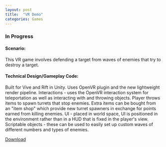 ```yaml
---
layout: post
title:  "VR Demo"
categories: Games
---
```


### In Progress

#### Scenario: 
This VR game involves defending a target from waves of enemies that try to destroy a target.

#### Technical Design/Gameplay Code:
Built for Vive and Rift in Unity.
Uses OpenVR plugin and the new lightweight render pipeline.
Interactions - uses the OpenVR interaction system for teleportation as well as interacting with and throwing objects.
Player throws items to spawn turrets that stop enemies. Extra items can be bought from an "item shop" which provide new turret spawners in exchange for points earned from killing enemies.
UI - placed in world space, UI is positioned in the environment rather than in a HUD that is fixed in the player's view.
Scriptable objects - these can be used to easily set up custom waves of different numbers and types of enemies.

<a href="https://drive.google.com/file/d/1sz3K7e2n8VLXexk-wAvZuHfuGOkEQeI3/view?usp=sharing" target="blank">Download</a>